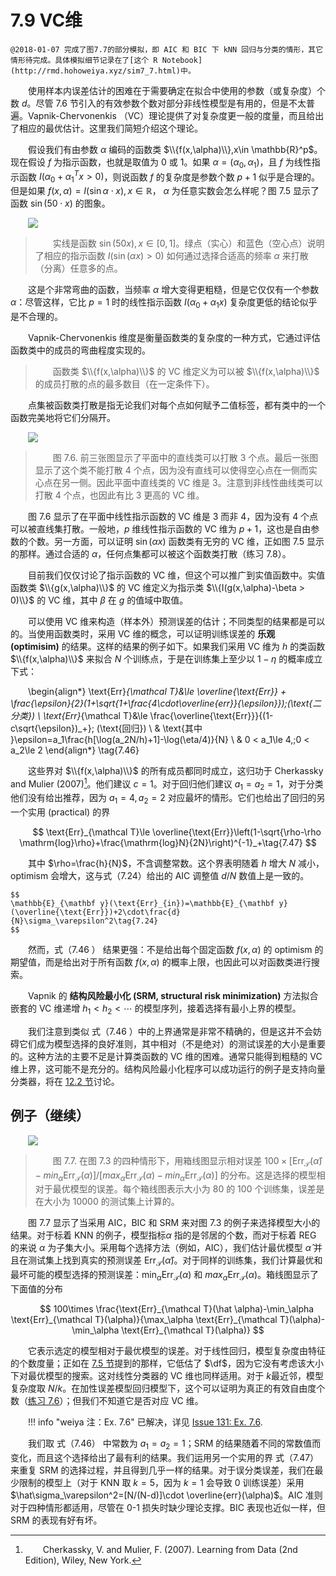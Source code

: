 # 7.9 VC维

<style>p{text-indent:2em;2}</style>

```{admonition} 更新笔记
@2018-01-07 完成了图7.7的部分模拟，即 AIC 和 BIC 下 kNN 回归与分类的情形，其它情形待完成。具体模拟细节记录在了[这个 R Notebook](http://rmd.hohoweiya.xyz/sim7_7.html)中。
```

使用样本内误差估计的困难在于需要确定在拟合中使用的参数（或复杂度）个数 $d$。尽管 7.6 节引入的有效参数个数对部分非线性模型是有用的，但是不太普遍。Vapnik-Chervonenkis （VC）理论提供了对复杂度更一般的度量，而且给出了相应的最优估计。这里我们简短介绍这个理论。

假设我们有由参数 $\alpha$ 编码的函数类 $\\{f(x,\alpha)\\},x\in \mathbb{R}^p$。现在假设 $f$ 为指示函数，也就是取值为 0 或 1。如果 $\alpha=(\alpha_0,\alpha_1)$，且 $f$ 为线性指示函数 $I(\alpha_0+\alpha_1^Tx>0)$，则说函数 $f$ 的复杂度是参数个数 $p+1$ 似乎是合理的。但是如果 $f(x,\alpha)=I(\sin\alpha\cdot x),x\in \mathbb{R}$， $\alpha$ 为任意实数会怎么样呢？图 7.5 显示了函数 $\sin(50\cdot x)$ 的图象。

![](../img/07/fig7.5.png)

> 实线是函数 $\sin(50x),x\in [0,1]$。绿点（实心）和蓝色（空心点）说明了相应的指示函数 $I(\sin(\alpha x)>0)$ 如何通过选择合适高的频率 $\alpha$ 来打散（分离）任意多的点。

这是个非常弯曲的函数，当频率 $\alpha$ 增大变得更粗糙，但是它仅仅有一个参数 $\alpha$：尽管这样，它比 $p=1$ 时的线性指示函数 $I(\alpha_0+\alpha_1x)$ 复杂度更低的结论似乎是不合理的。

Vapnik-Chervonenkis 维度是衡量函数类的复杂度的一种方式，它通过评估函数类中的成员的弯曲程度实现的。

> 函数类 $\\{f(x,\alpha)\\}$ 的 VC 维定义为可以被 $\\{f(x,\alpha)\\}$ 的成员打散的点的最多数目（在一定条件下）。

点集被函数类打散是指无论我们对每个点如何赋予二值标签，都有类中的一个函数完美地将它们分隔开。

![](../img/07/fig7.6.png)

> 图 7.6. 前三张图显示了平面中的直线类可以打散 3 个点。最后一张图显示了这个类不能打散 4 个点，因为没有直线可以使得空心点在一侧而实心点在另一侧。因此平面中直线类的 VC 维是 3。注意到非线性曲线类可以打散 4 个点，也因此有比 3 更高的 VC 维。

图 7.6 显示了在平面中线性指示函数的 VC 维是 3 而非 4，因为没有 4 个点可以被直线集打散。一般地，$p$ 维线性指示函数的 VC 维为 $p+1$，这也是自由参数的个数。另一方面，可以证明 $\sin(\alpha x)$ 函数类有无穷的 VC 维，正如图 7.5 显示的那样。通过合适的 $\alpha$，任何点集都可以被这个函数类打散（练习 7.8）。

目前我们仅仅讨论了指示函数的 VC 维，但这个可以推广到实值函数中。实值函数类 $\\{g(x,\alpha)\\}$ 的 VC 维定义为指示类 $\\{I(g(x,\alpha)-\beta > 0)\\}$ 的 VC 维，其中 $\beta$ 在 $g$ 的值域中取值。

可以使用 VC 维来构造（样本外）预测误差的估计；不同类型的结果都是可以的。当使用函数类时，采用 VC 维的概念，可以证明训练误差的 **乐观 (optimisim)** 的结果。这样的结果的例子如下。如果我们采用 VC 维为 $h$ 的类函数 $\\{f(x,\alpha)\\}$ 来拟合 $N$ 个训练点，于是在训练集上至少以 $1-\eta$ 的概率成立下式：

\begin{align*}
\text{Err}_{\mathcal T}&\le \overline{\text{Err}} + \frac{\epsilon}{2}(1+\sqrt{1+\frac{4\cdot\overline{err}}{\epsilon}})\;(\text{二分类}) \\
\text{Err}_{\mathcal T}&\le \frac{\overline{\text{Err}}}{(1-c\sqrt{\epsilon})_+}\; (\text{回归}) \\
& \text{其中 }\epsilon=a_1\frac{h[\log(a_2N/h)+1]-\log(\eta/4)}{N} \\
& 0 < a_1\le 4,\;0 < a_2\le 2 
\end{align*} \tag{7.46} 


这些界对 $\\{f(x,\alpha)\\}$ 的所有成员都同时成立，这归功于 Cherkassky and Mulier (2007)[^1]。他们建议 $c=1$。对于回归他们建议 $a_1=a_2=1$，对于分类他们没有给出推荐，因为 $a_1=4,a_2=2$ 对应最坏的情形。它们也给出了回归的另一个实用 (practical) 的界

$$
\text{Err}_{\mathcal T}\le \overline{\text{Err}}\left(1-\sqrt{\rho-\rho \mathrm{log}\rho}+\frac{\mathrm{log}N}{2N}\right)^{-1}_+\tag{7.47} 
$$

其中 $\rho=\frac{h}{N}$，不含调整常数。这个界表明随着 $h$ 增大 $N$ 减小，optimism 会增大，这与式（7.24）给出的 AIC 调整值 $d/N$ 数值上是一致的。

```{note}
$$
\mathbb{E}_{\mathbf y}(\text{Err}_{in})=\mathbb{E}_{\mathbf y}(\overline{\text{Err}})+2\cdot\frac{d}{N}\sigma_\varepsilon^2\tag{7.24} 
$$
```

然而，式（7.46 ） 结果更强：不是给出每个固定函数 $f(x,\alpha)$ 的 optimism 的期望值，而是给出对于所有函数 $f(x,\alpha)$ 的概率上限，也因此可以对函数类进行搜索。

Vapnik 的 **结构风险最小化 (SRM, structural risk minimization)** 方法拟合嵌套的 VC 维递增 $h_1 < h_2 < \cdots$ 的模型序列，接着选择有最小上界的模型。

我们注意到类似 式（7.46 ）中的上界通常是非常不精确的，但是这并不会妨碍它们成为模型选择的良好准则，其中相对（不是绝对）的测试误差的大小是重要的。这种方法的主要不足是计算类函数的 VC 维的困难。通常只能得到粗糙的 VC 维上界，这可能不是充分的。结构风险最小化程序可以成功运行的例子是支持向量分类器，将在 [12.2 节](../12-Support-Vector-Machines-and-Flexible-Discriminants/12.2-The-Support-Vector-Classifier/index.html)讨论。

## 例子（继续）

![](../img/07/fig7.7.png)

> 图 7.7. 在图 7.3 的四种情形下，用箱线图显示相对误差 $100\times [\text{Err}_{\mathcal T}(\hat\alpha)-min_\alpha \text{Err}_{\mathcal T}(\alpha)]/[max_\alpha \text{Err}_{\mathcal T}(\alpha)-min_\alpha \text{Err}_{\mathcal T}(\alpha)]$ 的分布。这是选择的模型相对于最优模型的误差。每个箱线图表示大小为 80 的 100 个训练集，误差是在大小为 10000 的测试集上计算的。

图 7.7 显示了当采用 AIC，BIC 和 SRM 来对图 7.3 的例子来选择模型大小的结果。对于标着 KNN 的例子，模型指标$\alpha$ 指的是邻居的个数，而对于标着 REG 的来说 $\alpha$ 为子集大小。采用每个选择方法（例如，AIC），我们估计最优模型 $\hat \alpha$ 并且在测试集上找到真实的预测误差 $\text{Err}_{\mathcal T}(\hat\alpha)$。对于同样的训练集，我们计算最优和最坏可能的模型选择的预测误差：$\min_\alpha \text{Err}_{\mathcal T}(\alpha)$ 和 $max_\alpha \text{Err}_{\mathcal T}(\alpha)$。箱线图显示了下面值的分布

$$
100\times \frac{\text{Err}_{\mathcal T}(\hat \alpha)-\min_\alpha \text{Err}_{\mathcal T}(\alpha)}{\max_\alpha \text{Err}_{\mathcal T}(\alpha)-\min_\alpha \text{Err}_{\mathcal T}(\alpha)}
$$

它表示选定的模型相对于最优模型的误差。对于线性回归，模型复杂度由特征的个数度量；正如在 [7.5 节](7.5-Estimates-of-In-Sample-Prediction-Error/index.html)提到的那样，它低估了 $\df​$，因为它没有考虑该大小下对最优模型的搜索。这对线性分类器的 VC 维也同样适用。对于 $k​$ 最近邻，模型复杂度取 $N/k​$。在加性误差模型回归模型下，这个可以证明为真正的有效自由度个数（[练习 7.6](https://github.com/szcf-weiya/ESL-CN/issues/131)）；但我们不知道它是否对应 VC 维。

!!! info "weiya 注：Ex. 7.6"
    已解决，详见 [Issue 131: Ex. 7.6](https://github.com/szcf-weiya/ESL-CN/issues/131).

我们取 式（7.46） 中常数为 $a_1=a_2=1​$；SRM 的结果随着不同的常数值而变化，而且这个选择给出了最有利的结果。我们运用另一个实用的界 式（7.47） 来重复 SRM 的选择过程，并且得到几乎一样的结果。对于误分类误差，我们在最少限制的模型上（对于 KNN 取 $k=5​$，因为 $k=1​$ 会导致 0 训练误差）采用 $\hat\sigma_\varepsilon^2=[N/(N-d)]\cdot \overline{err}(\alpha)​$。AIC 准则对于四种情形都适用，尽管在 0-1 损失时缺少理论支撑。BIC 表现也近似一样，但 SRM 的表现有好有坏。

[^1]: Cherkassky, V. and Mulier, F. (2007). Learning from Data (2nd Edition), Wiley, New York.